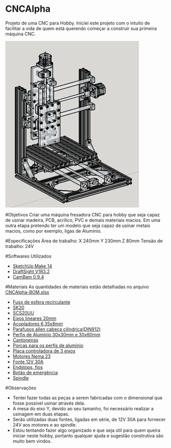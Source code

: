 # CNCAlpha
Projeto de uma CNC para Hobby.
Iniciei este projeto com o intuito de facilitar a vida de quem está querendo começar a construir sua primeira máquina CNC.

<img align="center" src="imagens/isometrico.png" />

#Objetivos
Criar uma máquina fresadora CNC para hobby que seja capaz de usinar madeira, PCB, acrílico, PVC e demais materiais macios.
Em uma outra etapa pretendo ter um modelo que seja capaz de usinar metais macios, como por exemplo, ligas de Alumínio.

#Especificações
 Área de trabalho: X 240mm Y 230mm Z 80mm
 Tensão de trabalho: 24V
 

#Softwares Utilizados
 - <a href="http://www.sketchup.com/products/sketchup-make" target="_blank">SketchUp Make 14</a>
 - <a href="http://www.3ds.com/products-services/draftsight-cad-software/free-download/" target="_blank">DraftSight V1R3.2</a>
 - <a href="http://www.cambam.info/" target="_blank">CamBam 0.9.4</a>

#Materiais
 As quantidades de materiais estão detalhadas no arquivo <a href="CNCAlpha-BOM.xlsx" target="_blank">CNCAlpha-BOM.xlsx</a>
 - <a href="http://pt.aliexpress.com/item/1204-Rolled-Ballscrew-set-1pcs-SFU1204-L350mm-61mm-machining-parts-1pcs-ballnut-end-machining-1set-BK10/476214507.html?recommendVersion=1" target="_blank">Fuso de esfera recirculante</a>
 - <a href="http://pt.aliexpress.com/item/Free-shipping-6pcs-SK20-20mm-Shaft-Support-CNC-Router-SH20A/1048914600.html?recommendVersion=1" target="_blank">SK20</a>
 - <a href="http://pt.aliexpress.com/item/New-4pcs-lot-Free-shipping-SC20UU-SCS20UU-20mm-Linear-Slide-Block-for-DIY-CNC-Router-linear/1267047427.html?recommendVersion=1" target="_blank">SCS20UU</a>
 - <a href="http://www.marvitubos.com.br/" target="_blank">Eixos lineares 20mm</a>
 - <a href="http://www.aliexpress.com/item/Free-Shipping-6-35mm-8mm-Stepper-Motor-Shaft-Coupler-6-35mmx8mm-flexible-shaft-couplings-3pcs-lot/32241418792.html" target="_blank">Acopladores 6,35x8mm</a>
 - <a href="http://www.casafer.com.br/produto-477-Parafuso+Allen+com+Cabeca+(DIN912)" target="_blank">Parafusos allen cabeça cilíndrica(DIN912)</a>
 - <a href="http://www.lojaforseti.com/produtos-index/categorias/1167688/perfil.html" target="_blank">Perfis de Alumínio 30x30mm e 30x60mm</a> 
 - <a href="http://www.lojaforseti.com/produtos-index/categorias/1434667/cantoneiras.html" target="_blank">Cantoneiras</a> 
 - <a href="http://www.lojaforseti.com/produtos-index/categorias/1506114/porcas.html" target="_blank">Porcas para os perfis de alumínio</a> 
 - <a href="http://www.aliexpress.com/item/Free-shipping-CNC-3-AXIS-Stepper-Driver-Board-Controller-TB6560-3-5A-SM362-CF/520301796.html" target="_blank">Placa controladora de 3 eixos</a>
 - <a href="http://www.aliexpress.com/store/product/3PCS-NEMA23-270-Oz-in-CNC-stepper-motor-stepping-motor-3-0A/907217_541699816.html" target="_blank">Motores Nema 23</a>
 - <a href="http://produto.mercadolivre.com.br/MLB-651414629-fonte-chaveada-12v-30a-360w-bivolt-p-cameras-fita-led-cftv-_JM" target="_blank">Fonte 12V 30A</a>
 - <a href="http://www.soldafria.com.br/chave-micro-switch-c-30_267.html" target="_blank">Endstops, fios</a>
 - <a href="http://www.aliexpress.com/item/2pcs-CNC-Emergency-Stop-Pushbutton-Switch-LAY37-11ZS/32331147402.html" target="_blank">Botão de emergência</a>
 - <a href="http://www.ebay.com/itm/ER11-Spindle-for-Sable-2015-SPD-ER11-ENGRAVER-mill-PCBs-engraving-/201337995174?pt=LH_DefaultDomain_0&hash=item2ee0adffa6" target="_blank">Spindle</a>

#Observações
 - Tentei fazer todas as peças a serem fabricadas com o dimensional que fosse possível usinar através dela.
 - A mesa do eixo Y, devido ao seu tamanho, foi necessário realizar a usinagem em duas etapas.
 - Serão utilizadas duas fontes, ligadas em série, de 12V 30A para fornecer 24V aos motores e ao spindle.
 - Estou tentando fazer algo organizado e que seja útil para quem queira iniciar neste hobby, portanto qualquer ajuda e sugestão construtiva são muito bem vindos.